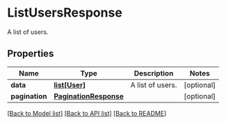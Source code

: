 # ListUsersResponse

A list of users.
## Properties
Name | Type | Description | Notes
------------ | ------------- | ------------- | -------------
**data** | [**list[User]**](User.md) | A list of users. | [optional] 
**pagination** | [**PaginationResponse**](PaginationResponse.md) |  | [optional] 

[[Back to Model list]](../README.md#documentation-for-models) [[Back to API list]](../README.md#documentation-for-api-endpoints) [[Back to README]](../README.md)


